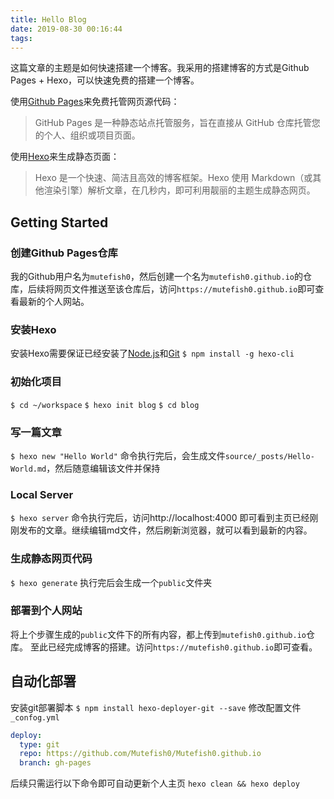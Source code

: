 ```yaml
---
title: Hello Blog
date: 2019-08-30 00:16:44
tags:
---
```


这篇文章的主题是如何快速搭建一个博客。我采用的搭建博客的方式是Github Pages + Hexo，可以快速免费的搭建一个博客。

使用[Github Pages](https://pages.github.com/)来免费托管网页源代码：
> GitHub Pages 是一种静态站点托管服务，旨在直接从 GitHub 仓库托管您的个人、组织或项目页面。

使用[Hexo](https://hexo.io/zh-cn/index.html)来生成静态页面：
> Hexo 是一个快速、简洁且高效的博客框架。Hexo 使用 Markdown（或其他渲染引擎）解析文章，在几秒内，即可利用靓丽的主题生成静态网页。

## Getting Started

### 创建Github Pages仓库
我的Github用户名为`mutefish0`，然后创建一个名为`mutefish0.github.io`的仓库，后续将网页文件推送至该仓库后，访问`https://mutefish0.github.io`即可查看最新的个人网站。

### 安装Hexo
安装Hexo需要保证已经安装了[Node.js](http://nodejs.org/)和[Git](http://git-scm.com/)
`
$ npm install -g hexo-cli
`

### 初始化项目
`$ cd ~/workspace`
`$ hexo init blog`
`$ cd blog`

### 写一篇文章
`$ hexo new "Hello World"`
命令执行完后，会生成文件`source/_posts/Hello-World.md`，然后随意编辑该文件并保持

### Local Server
`$ hexo server`
命令执行完后，访问http://localhost:4000 即可看到主页已经刚刚发布的文章。继续编辑md文件，然后刷新浏览器，就可以看到最新的内容。

### 生成静态网页代码
`$ hexo generate`
执行完后会生成一个`public`文件夹

### 部署到个人网站
将上个步骤生成的`public`文件下的所有内容，都上传到`mutefish0.github.io`仓库。
至此已经完成博客的搭建。访问`https://mutefish0.github.io`即可查看。

## 自动化部署
安装git部署脚本
`$ npm install hexo-deployer-git --save`
修改配置文件`_confog.yml`
```yml
deploy:
  type: git
  repo: https://github.com/Mutefish0/Mutefish0.github.io
  branch: gh-pages
```
后续只需运行以下命令即可自动更新个人主页
`hexo clean && hexo deploy` 
